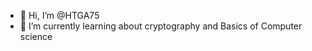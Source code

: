 - 👋 Hi, I’m @HTGA75
- 🌱 I’m currently learning about cryptography and Basics of Computer science

<!---
HTGA75/HTGA75 is a ✨ special ✨ repository because its `README.md` (this file) appears on your GitHub profile.
You can click the Preview link to take a look at your changes.
--->
